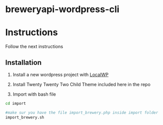 # breweryapi-wordpress-cli
# Instructions

Follow the next instructions
## Installation

1. Install a new wordpress project with [LocalWP](https://localwp.com/)

2. Install Twenty Twenty Two Child Theme included here in the repo

3. Import with bash file  

```bash
cd import

#make sur you have the file import_brewery.php inside import folder
import_brewery.sh
```
